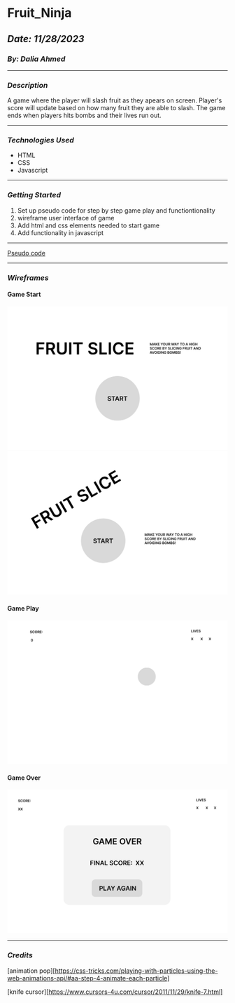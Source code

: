 # Fruit_Ninja

## **_Date: 11/28/2023_**

### **_By: Dalia Ahmed_**


***

### **_Description_**

A game where the player will slash fruit as they apears on screen. Player's score will update based on how many fruit they are able to slash. The game ends when players hits bombs and their lives run out.

***

### **_Technologies Used_**

- HTML
- CSS
- Javascript

***

### **_Getting Started_**

1. Set up pseudo code for step by step game play and functiontionality
2. wireframe user interface of game
3. Add html and css elements needed to start game
4. Add functionality in javascript

***

[Pseudo code](./pseudo/pseudo.txt)

***

### **_Wireframes_**

#### Game Start
![Image](./images/wireframes/START%20PAGE%201.png)
![Image](./images/wireframes/START%20PAGE%202.png)

#### Game Play
![Image](./images/wireframes/GAME%20START.png)

#### Game Over
![Image](./images/wireframes/GAME%20OVER.png)

***


### **_Credits_**

[animation pop][https://css-tricks.com/playing-with-particles-using-the-web-animations-api/#aa-step-4-animate-each-particle]

[knife cursor][https://www.cursors-4u.com/cursor/2011/11/29/knife-7.html]